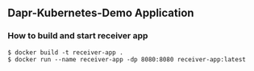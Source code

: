 ## Dapr-Kubernetes-Demo Application

### How to build and start receiver app

```
$ docker build -t receiver-app .
$ docker run --name receiver-app -dp 8080:8080 receiver-app:latest
```